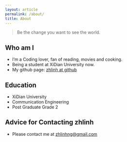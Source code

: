 ```yaml
---
layout: article
permalink: /about/
title: About
---
```


> Be the change you want to see the world.

## Who am I

+ I’m a Coding lover, fan of reading, movies and cooking.
+ Being a student at XiDian University now.
+ My github page: [zhlinh at github](https://github.com/zhlinh)

## Education

- XiDian University
- Communication Engineering
- Post Graduate Grade 2

## Advice for Contacting zhlinh

* Please contact me at zhlinhng@gmail.com
